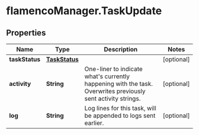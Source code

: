 # flamencoManager.TaskUpdate

## Properties

Name | Type | Description | Notes
------------ | ------------- | ------------- | -------------
**taskStatus** | [**TaskStatus**](TaskStatus.md) |  | [optional] 
**activity** | **String** | One-liner to indicate what&#39;s currently happening with the task. Overwrites previously sent activity strings. | [optional] 
**log** | **String** | Log lines for this task, will be appended to logs sent earlier. | [optional] 


